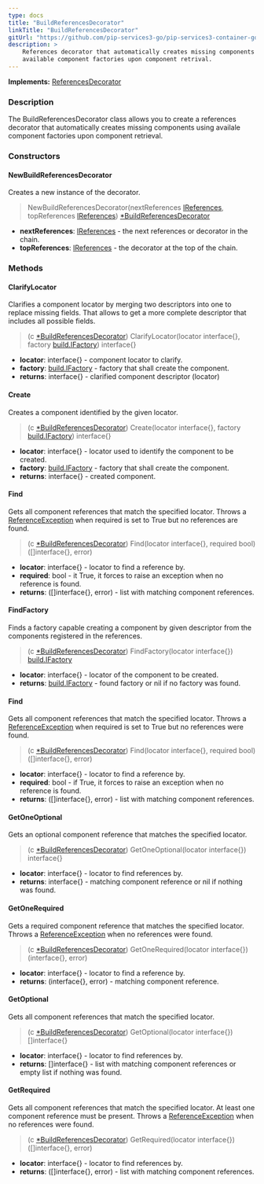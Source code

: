 ```yaml
---
type: docs
title: "BuildReferencesDecorator"
linkTitle: "BuildReferencesDecorator"
gitUrl: "https://github.com/pip-services3-go/pip-services3-container-go"
description: >
    References decorator that automatically creates missing components using
    available component factories upon component retrival.
---
```


**Implements:** [ReferencesDecorator](../references_decorator)


### Description
The BuildReferencesDecorator class allows you to create a references decorator that automatically creates missing components using availale component factories upon component retrieval.

### Constructors

#### NewBuildReferencesDecorator
Creates a new instance of the decorator.

> NewBuildReferencesDecorator(nextReferences [IReferences](../../../commons/refer/ireferences), topReferences [IReferences](../../../commons/refer/ireferences)) [*BuildReferencesDecorator]()

- **nextReferences**: [IReferences](../../../commons/refer/ireferences) - the next references or decorator in the chain.
- **topReferences**: [IReferences](../../../commons/refer/ireferences) - the decorator at the top of the chain.


### Methods

#### ClarifyLocator
Clarifies a component locator by merging two descriptors into one to replace missing fields.
That allows to get a more complete descriptor that includes all possible fields.

> (c [*BuildReferencesDecorator]()) ClarifyLocator(locator interface{}, factory [build.IFactory](../../../components/build/ifactory)) interface{}
- **locator**: interface{} - component locator to clarify.
- **factory**: [build.IFactory](../../../components/build/ifactory) - factory that shall create the component.
- **returns**: interface{} - clarified component descriptor (locator)

#### Create
Creates a component identified by the given locator.

> (c [*BuildReferencesDecorator]()) Create(locator interface{}, factory [build.IFactory](../../../components/build/ifactory)) interface{}
- **locator**: interface{} - locator used to identify the component to be created.
- **factory**: [build.IFactory](../../../components/build/ifactory) - factory that shall create the component.
- **returns**: interface{} - created component.

#### Find
Gets all component references that match the specified locator.
Throws a [ReferenceException](../../../commons/refer/reference_exception) when required is set to True but no references are found.

> (c [*BuildReferencesDecorator]()) Find(locator interface{}, required bool) ([]interface{}, error)
- **locator**: interface{} - locator to find a reference by.
- **required**: bool - it True, it forces to raise an exception when no reference is found.
- **returns**: ([]interface{}, error) - list with matching component references.


#### FindFactory
Finds a factory capable creating a component by given descriptor
from the components registered in the references.

> (c [*BuildReferencesDecorator]()) FindFactory(locator interface{}) [build.IFactory](../../../components/build/ifactory)
- **locator**: interface{} - locator of the component to be created.
- **returns**: [build.IFactory](../../../components/build/ifactory) - found factory or nil if no factory was found.


#### Find
Gets all component references that match the specified locator.
Throws a [ReferenceException](../../../commons/refer/reference_exception) when required is set to True but no references were found.

> (c [*BuildReferencesDecorator]()) Find(locator interface{}, required bool) ([]interface{}, error)
- **locator**: interface{} - locator to find a reference by.
- **required**: bool - if True, it forces to raise an exception when no reference is found.
- **returns**: ([]interface{}, error) -  list with matching component references.


#### GetOneOptional
Gets an optional component reference that matches the specified locator.

> (c [*BuildReferencesDecorator]()) GetOneOptional(locator interface{}) interface{}
- **locator**: interface{} - locator to find references by.
- **returns**: interface{} - matching component reference or nil if nothing was found.


#### GetOneRequired
Gets a required component reference that matches the specified locator.
Throws a [ReferenceException](../../../commons/refer/reference_exception) when no references were found.

> (c [*BuildReferencesDecorator]()) GetOneRequired(locator interface{}) (interface{}, error)
- **locator**: interface{} - locator to find a reference by.
- **returns**: (interface{}, error) - matching component reference.


#### GetOptional
Gets all component references that match the specified locator.

> (c [*BuildReferencesDecorator]()) GetOptional(locator interface{}) []interface{}
- **locator**: interface{} - locator to find references by.
- **returns**: []interface{} - list with matching component references or empty list if nothing was found.


#### GetRequired
Gets all component references that match the specified locator.
At least one component reference must be present.
Throws a [ReferenceException](../../../commons/refer/reference_exception) when no references were found.

> (c [*BuildReferencesDecorator]()) GetRequired(locator interface{}) ([]interface{}, error)
- **locator**: interface{} - locator to find references by.
- **returns**: ([]interface{}, error) - list with matching component references.